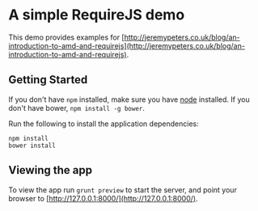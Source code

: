 # A simple RequireJS demo

This demo provides examples for [http://jeremypeters.co.uk/blog/an-introduction-to-amd-and-requirejs](http://jeremypeters.co.uk/blog/an-introduction-to-amd-and-requirejs).

## Getting Started

If you don't have `npm` installed, make sure you have
[node](http://nodejs.com) installed. If you don't have bower,
`npm install -g bower`.

Run the following to install the application dependencies:

```
npm install
bower install
```

## Viewing the app

To view the app run `grunt preview` to start the server, and point your browser to [http://127.0.0.1:8000/](http://127.0.0.1:8000/).
